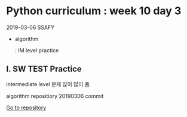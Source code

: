 # Python curriculum : week 10 day 3

2019-03-06 SSAFY 

* algorithm

  : IM level practice



## I. SW TEST Practice

intermediate level 문제 많이 많이 품

algorithm repositiory 20190306 commit

[Go to repository](https://github.com/jiwookseo/algorithm)

